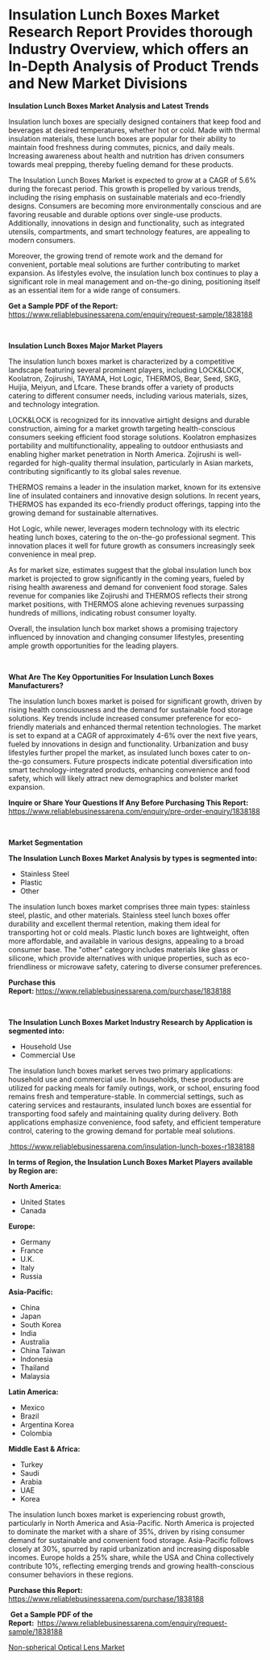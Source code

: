 <p><h1>Insulation Lunch Boxes Market Research Report Provides thorough Industry Overview, which offers an In-Depth Analysis of Product Trends and New Market Divisions</h1></p><p><strong>Insulation Lunch Boxes Market Analysis and Latest Trends</strong></p>
<p><p>Insulation lunch boxes are specially designed containers that keep food and beverages at desired temperatures, whether hot or cold. Made with thermal insulation materials, these lunch boxes are popular for their ability to maintain food freshness during commutes, picnics, and daily meals. Increasing awareness about health and nutrition has driven consumers towards meal prepping, thereby fueling demand for these products.</p><p>The Insulation Lunch Boxes Market is expected to grow at a CAGR of 5.6% during the forecast period. This growth is propelled by various trends, including the rising emphasis on sustainable materials and eco-friendly designs. Consumers are becoming more environmentally conscious and are favoring reusable and durable options over single-use products. Additionally, innovations in design and functionality, such as integrated utensils, compartments, and smart technology features, are appealing to modern consumers. </p><p>Moreover, the growing trend of remote work and the demand for convenient, portable meal solutions are further contributing to market expansion. As lifestyles evolve, the insulation lunch box continues to play a significant role in meal management and on-the-go dining, positioning itself as an essential item for a wide range of consumers.</p></p>
<p><strong>Get a Sample PDF of the Report:&nbsp;</strong> <a href="https://www.reliablebusinessarena.com/enquiry/request-sample/1838188?utm_campaign=1932&utm_medium=2&utm_source=Github&utm_content=ia&utm_term=10022025&utm_id=insulation-lunch-boxes">https://www.reliablebusinessarena.com/enquiry/request-sample/1838188</a></p>
<p>&nbsp;</p>
<p><strong>Insulation Lunch Boxes Major Market Players</strong></p>
<p><p>The insulation lunch boxes market is characterized by a competitive landscape featuring several prominent players, including LOCK&LOCK, Koolatron, Zojirushi, TAYAMA, Hot Logic, THERMOS, Bear, Seed, SKG, Huijia, Meiyun, and Lfcare. These brands offer a variety of products catering to different consumer needs, including various materials, sizes, and technology integration.</p><p>LOCK&LOCK is recognized for its innovative airtight designs and durable construction, aiming for a market growth targeting health-conscious consumers seeking efficient food storage solutions. Koolatron emphasizes portability and multifunctionality, appealing to outdoor enthusiasts and enabling higher market penetration in North America. Zojirushi is well-regarded for high-quality thermal insulation, particularly in Asian markets, contributing significantly to its global sales revenue.</p><p>THERMOS remains a leader in the insulation market, known for its extensive line of insulated containers and innovative design solutions. In recent years, THERMOS has expanded its eco-friendly product offerings, tapping into the growing demand for sustainable alternatives.</p><p>Hot Logic, while newer, leverages modern technology with its electric heating lunch boxes, catering to the on-the-go professional segment. This innovation places it well for future growth as consumers increasingly seek convenience in meal prep.</p><p>As for market size, estimates suggest that the global insulation lunch box market is projected to grow significantly in the coming years, fueled by rising health awareness and demand for convenient food storage. Sales revenue for companies like Zojirushi and THERMOS reflects their strong market positions, with THERMOS alone achieving revenues surpassing hundreds of millions, indicating robust consumer loyalty.</p><p>Overall, the insulation lunch box market shows a promising trajectory influenced by innovation and changing consumer lifestyles, presenting ample growth opportunities for the leading players.</p></p>
<p>&nbsp;</p>
<p><strong>What Are The Key Opportunities For Insulation Lunch Boxes Manufacturers?</strong></p>
<p><p>The insulation lunch boxes market is poised for significant growth, driven by rising health consciousness and the demand for sustainable food storage solutions. Key trends include increased consumer preference for eco-friendly materials and enhanced thermal retention technologies. The market is set to expand at a CAGR of approximately 4-6% over the next five years, fueled by innovations in design and functionality. Urbanization and busy lifestyles further propel the market, as insulated lunch boxes cater to on-the-go consumers. Future prospects indicate potential diversification into smart technology-integrated products, enhancing convenience and food safety, which will likely attract new demographics and bolster market expansion.</p></p>
<p><strong>Inquire or Share Your Questions If Any Before Purchasing This Report:</strong> <a href="https://www.reliablebusinessarena.com/enquiry/pre-order-enquiry/1838188?utm_campaign=1932&utm_medium=2&utm_source=Github&utm_content=ia&utm_term=10022025&utm_id=insulation-lunch-boxes">https://www.reliablebusinessarena.com/enquiry/pre-order-enquiry/1838188</a></p>
<p>&nbsp;</p>
<p><strong>Market Segmentation</strong></p>
<p><strong>The Insulation Lunch Boxes Market Analysis by types is segmented into:</strong></p>
<p><ul><li>Stainless Steel</li><li>Plastic</li><li>Other</li></ul></p>
<p><p>The insulation lunch boxes market comprises three main types: stainless steel, plastic, and other materials. Stainless steel lunch boxes offer durability and excellent thermal retention, making them ideal for transporting hot or cold meals. Plastic lunch boxes are lightweight, often more affordable, and available in various designs, appealing to a broad consumer base. The "other" category includes materials like glass or silicone, which provide alternatives with unique properties, such as eco-friendliness or microwave safety, catering to diverse consumer preferences.</p></p>
<p><strong>Purchase this Report:&nbsp;</strong><a href="https://www.reliablebusinessarena.com/purchase/1838188?utm_campaign=1932&utm_medium=2&utm_source=Github&utm_content=ia&utm_term=10022025&utm_id=insulation-lunch-boxes">https://www.reliablebusinessarena.com/purchase/1838188</a></p>
<p>&nbsp;</p>
<p><strong>The Insulation Lunch Boxes Market Industry Research by Application is segmented into:</strong></p>
<p><ul><li>Household Use</li><li>Commercial Use</li></ul></p>
<p><p>The insulation lunch boxes market serves two primary applications: household use and commercial use. In households, these products are utilized for packing meals for family outings, work, or school, ensuring food remains fresh and temperature-stable. In commercial settings, such as catering services and restaurants, insulated lunch boxes are essential for transporting food safely and maintaining quality during delivery. Both applications emphasize convenience, food safety, and efficient temperature control, catering to the growing demand for portable meal solutions.</p></p>
<p><a href="https://www.reliablebusinessarena.com/insulation-lunch-boxes-r1838188?utm_campaign=1932&utm_medium=2&utm_source=Github&utm_content=ia&utm_term=10022025&utm_id=insulation-lunch-boxes">&nbsp;https://www.reliablebusinessarena.com/insulation-lunch-boxes-r1838188</a></p>
<p><strong>In terms of Region, the Insulation Lunch Boxes Market Players available by Region are:</strong></p>
<p>
    <p> <strong> North America: </strong>
        <ul>
            <li>United States</li>
            <li>Canada</li>
        </ul>
        </p> 
    <p> <strong> Europe: </strong>
        <ul>
            <li>Germany</li>
            <li>France</li>
            <li>U.K.</li>
            <li>Italy</li>
            <li>Russia</li>
        </ul>
        </p> 
    <p> <strong> Asia-Pacific: </strong>
        <ul>
            <li>China</li>
            <li>Japan</li>
            <li>South Korea</li>
            <li>India</li>
            <li>Australia</li>
            <li>China Taiwan</li>
            <li>Indonesia</li>
            <li>Thailand</li>
            <li>Malaysia</li>
        </ul>
        </p> 
    <p> <strong> Latin America: </strong>
        <ul>
            <li>Mexico</li>
            <li>Brazil</li>
            <li>Argentina Korea</li>
            <li>Colombia</li>
        </ul>
        </p> 
    <p> <strong> Middle East & Africa: </strong>
        <ul>
            <li>Turkey</li>
            <li>Saudi</li>
            <li>Arabia</li>
            <li>UAE</li>
            <li>Korea</li>
        </ul>
    </p>
    </p>
<p><p>The insulation lunch boxes market is experiencing robust growth, particularly in North America and Asia-Pacific. North America is projected to dominate the market with a share of 35%, driven by rising consumer demand for sustainable and convenient food storage. Asia-Pacific follows closely at 30%, spurred by rapid urbanization and increasing disposable incomes. Europe holds a 25% share, while the USA and China collectively contribute 10%, reflecting emerging trends and growing health-conscious consumer behaviors in these regions.</p></p>
<p><strong>Purchase this Report: </strong><a href="https://www.reliablebusinessarena.com/purchase/1838188?utm_campaign=1932&utm_medium=2&utm_source=Github&utm_content=ia&utm_term=10022025&utm_id=insulation-lunch-boxes">https://www.reliablebusinessarena.com/purchase/1838188</a></p>
<p>&nbsp;<strong>Get a Sample PDF of the Report:&nbsp;&nbsp;</strong><a href="https://www.reliablebusinessarena.com/enquiry/request-sample/1838188?utm_campaign=1932&utm_medium=2&utm_source=Github&utm_content=ia&utm_term=10022025&utm_id=insulation-lunch-boxes">https://www.reliablebusinessarena.com/enquiry/request-sample/1838188</a></p>
<p><strong></strong></p>
<p><p><a href="https://github.com/luckyshygirl/Market-Research-Report-List-7/blob/main/non-spherical-optical-lens-market.md?utm_campaign=1932&utm_medium=2&utm_source=Github&utm_content=ia&utm_term=10022025&utm_id=insulation-lunch-boxes">Non-spherical Optical Lens Market</a></p></p>
